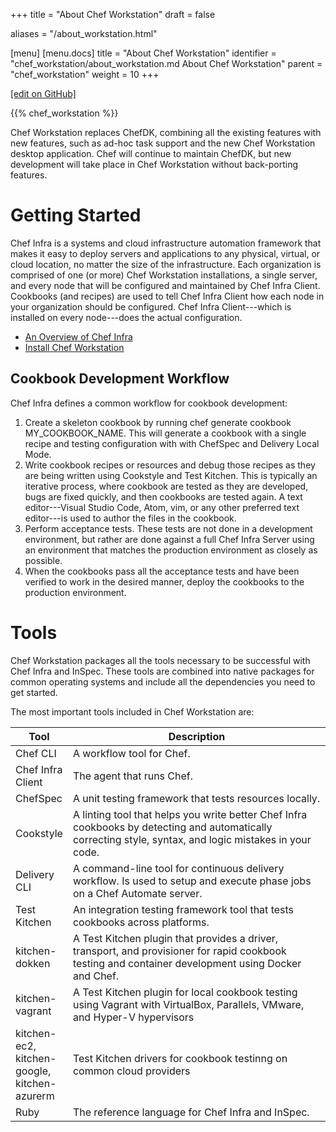 +++
title = "About Chef Workstation"
draft = false

aliases = "/about_workstation.html"

[menu]
  [menu.docs]
    title = "About Chef Workstation"
    identifier = "chef_workstation/about_workstation.md About Chef Workstation"
    parent = "chef_workstation"
    weight = 10
+++    

[\[edit on GitHub\]](https://github.com/chef/chef-web-docs/blob/master/content/about_chef_workstation.md)

{{% chef_workstation %}}

Chef Workstation replaces ChefDK, combining all the existing features
with new features, such as ad-hoc task support and the new Chef
Workstation desktop application. Chef will continue to maintain ChefDK,
but new development will take place in Chef Workstation without
back-porting features.

Getting Started
===============

Chef Infra is a systems and cloud infrastructure automation framework
that makes it easy to deploy servers and applications to any physical,
virtual, or cloud location, no matter the size of the infrastructure.
Each organization is comprised of one (or more) Chef Workstation
installations, a single server, and every node that will be configured
and maintained by Chef Infra Client. Cookbooks (and recipes) are used to
tell Chef Infra Client how each node in your organization should be
configured. Chef Infra Client---which is installed on every node---does
the actual configuration.

-   [An Overview of Chef Infra](/chef_overview/)
-   [Install Chef Workstation](/install_workstation/)

Cookbook Development Workflow
-----------------------------

Chef Infra defines a common workflow for cookbook development:

1.  Create a skeleton cookbook by running <span class="title-ref">chef
    generate cookbook MY_COOKBOOK_NAME</span>. This will generate a
    cookbook with a single recipe and testing configuration with with
    ChefSpec and Delivery Local Mode.
2.  Write cookbook recipes or resources and debug those recipes as they
    are being written using Cookstyle and Test Kitchen. This is
    typically an iterative process, where cookbook are tested as they
    are developed, bugs are fixed quickly, and then cookbooks are tested
    again. A text editor---Visual Studio Code, Atom, vim, or any other
    preferred text editor---is used to author the files in the cookbook.
3.  Perform acceptance tests. These tests are not done in a development
    environment, but rather are done against a full Chef Infra Server
    using an environment that matches the production environment as
    closely as possible.
4.  When the cookbooks pass all the acceptance tests and have been
    verified to work in the desired manner, deploy the cookbooks to the
    production environment.

Tools
=====

Chef Workstation packages all the tools necessary to be successful with
Chef Infra and InSpec. These tools are combined into native packages for
common operating systems and include all the dependencies you need to
get started.

The most important tools included in Chef Workstation are:

<table>
<colgroup>
<col style="width: 12%" />
<col style="width: 87%" />
</colgroup>
<thead>
<tr class="header">
<th>Tool</th>
<th>Description</th>
</tr>
</thead>
<tbody>
<tr class="odd">
<td>Chef CLI</td>
<td>A workflow tool for Chef.</td>
</tr>
<tr class="even">
<td>Chef Infra Client</td>
<td>The agent that runs Chef.</td>
</tr>
<tr class="odd">
<td>ChefSpec</td>
<td>A unit testing framework that tests resources locally.</td>
</tr>
<tr class="even">
<td>Cookstyle</td>
<td>A linting tool that helps you write better Chef Infra cookbooks by detecting and automatically correcting style, syntax, and logic mistakes in your code.</td>
</tr>
<tr class="odd">
<td>Delivery CLI</td>
<td>A command-line tool for continuous delivery workflow. Is used to setup and execute phase jobs on a Chef Automate server.</td>
</tr>
<tr class="even">
<td>Test Kitchen</td>
<td>An integration testing framework tool that tests cookbooks across platforms.</td>
</tr>
<tr class="odd">
<td>kitchen-dokken</td>
<td>A Test Kitchen plugin that provides a driver, transport, and provisioner for rapid cookbook testing and container development using Docker and Chef.</td>
</tr>
<tr class="even">
<td>kitchen-vagrant</td>
<td>A Test Kitchen plugin for local cookbook testing using Vagrant with VirtualBox, Parallels, VMware, and Hyper-V hypervisors</td>
</tr>
<tr class="odd">
<td>kitchen-ec2, kitchen-google, kitchen-azurerm</td>
<td>Test Kitchen drivers for cookbook testinng on common cloud providers</td>
</tr>
<tr class="even">
<td>Ruby</td>
<td>The reference language for Chef Infra and InSpec.</td>
</tr>
</tbody>
</table>
